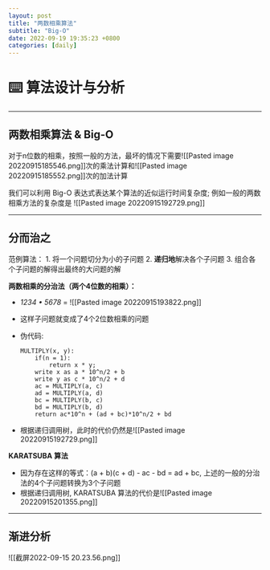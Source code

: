 ```yaml
---
layout: post
title: "两数相乘算法"
subtitle: "Big-O"
date: 2022-09-19 19:35:23 +0800
categories: [daily]
---
```


# ⌨️ 算法设计与分析

***

## 两数相乘算法 & Big-O

对于n位数的相乘，按照一般的方法，最坏的情况下需要![[Pasted image 20220915185546.png]]次的乘法计算和![[Pasted image 20220915185552.png]]次的加法计算

我们可以利用 Big-O 表达式表达某个算法的近似运行时间复杂度; 例如一般的两数相乘方法的复杂度是 ![[Pasted image 20220915192729.png]]

***

## 分而治之

范例算法：
	1. 将一个问题切分为小的子问题
	2. **递归地**解决各个子问题
	3. 组合各个子问题的解得出最终的大问题的解

**两数相乘的分治法（两个4位数的相乘）：**
- *1234 • 5678*
= ![[Pasted image 20220915193822.png]]

- 这样子问题就变成了4个2位数相乘的问题

- 伪代码:
	```
	MULTIPLY(x, y):
		if(n = 1):
			return x * y;
		write x as a * 10^n/2 + b
		write y as c * 10^n/2 + d
		ac = MULTIPLY(a, c)
		ad = MULTIPLY(a, d)
		bc = MULTIPLY(b, c)
		bd = MULTIPLY(b, d)
		return ac*10^n + (ad + bc)*10^n/2 + bd
	```

- 根据递归调用树，此时的代价仍然是![[Pasted image 20220915192729.png]]

**KARATSUBA 算法**
- 因为存在这样的等式：(a + b)(c + d) - ac - bd = ad + bc, 上述的一般的分治法的4个子问题转换为3个子问题
- 根据递归调用树, KARATSUBA 算法的代价是![[Pasted image 20220915201355.png]]

***

## 渐进分析

![[截屏2022-09-15 20.23.56.png]]